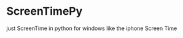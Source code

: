 # ScreenTimePy
just ScreenTime in python for windows like the iphone Screen Time
<img herf="https://github.com/i3wF/ScreenTimePy/blob/main/ScreenTime.png">

